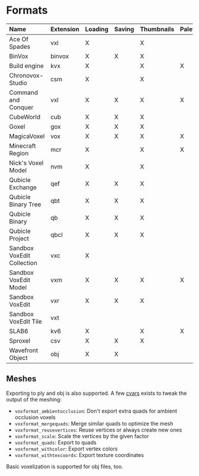 # Formats

| Name                       | Extension | Loading | Saving | Thumbnails | Palette |
| :------------------------- | --------- | ------- | ------ | ---------- | ------- |
| Ace Of Spades              | vxl       | X       |        | X          |         |
| BinVox                     | binvox    | X       | X      | X          |         |
| Build engine               | kvx       | X       |        | X          | X       |
| Chronovox-Studio           | csm       | X       |        | X          |         |
| Command and Conquer        | vxl       | X       | X      | X          | X       |
| CubeWorld                  | cub       | X       | X      | X          |         |
| Goxel                      | gox       | X       | X      | X          |         |
| MagicaVoxel                | vox       | X       | X      | X          | X       |
| Minecraft Region           | mcr       | X       |        | X          | X       |
| Nick's Voxel Model         | nvm       | X       |        | X          |         |
| Qubicle Exchange           | qef       | X       | X      | X          |         |
| Qubicle Binary Tree        | qbt       | X       | X      | X          |         |
| Qubicle Binary             | qb        | X       | X      | X          |         |
| Qubicle Project            | qbcl      | X       | X      | X          |         |
| Sandbox VoxEdit Collection | vxc       | X       |        |            |         |
| Sandbox VoxEdit Model      | vxm       | X       | X      | X          | X       |
| Sandbox VoxEdit            | vxr       | X       | X      | X          |         |
| Sandbox VoxEdit Tile       | vxt       |         |        |            |         |
| SLAB6                      | kv6       | X       |        | X          | X       |
| Sproxel                    | csv       | X       | X      | X          |         |
| Wavefront Object           | obj       | X       | X      |            |         |


## Meshes

Exporting to ply and obj is also supported. A few [cvars](Configuration.md) exists to tweak the output of the meshing:

* `voxformat_ambientocclusion`: Don't export extra quads for ambient occlusion voxels
* `voxformat_mergequads`: Merge similar quads to optimize the mesh
* `voxformat_reusevertices`: Reuse vertices or always create new ones
* `voxformat_scale`: Scale the vertices by the given factor
* `voxformat_quads`: Export to quads
* `voxformat_withcolor`: Export vertex colors
* `voxformat_withtexcoords`: Export texture coordinates

Basic voxelization is supported for obj files, too.

